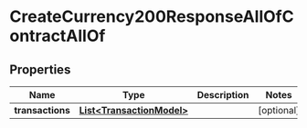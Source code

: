 

# CreateCurrency200ResponseAllOfContractAllOf

## Properties

Name | Type | Description | Notes
------------ | ------------- | ------------- | -------------
**transactions** | [**List&lt;TransactionModel&gt;**](TransactionModel.md) |  |  [optional]




